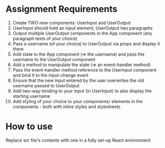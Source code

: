 # Assignment Requirements

1)  Create TWO new components: UserInput and UserOutput
2)  UserInput should hold an input element, UserOutput two paragraphs
3)  Output multiple UserOutput components in the App component (any paragraph texts of your choice)
4)  Pass a username (of your choice) to UserOutput via props and display it there
5)  Add state to the App component (=> the username) and pass the username to the UserOutput component
6)  Add a method to manipulate the state (=> an event-handler method)
7)  Pass the event-handler method reference to the UserInput component and bind it to the input-change event
8)  Ensure that the new input entered by the user overwrites the old username passed to UserOutput
9)  Add two-way-binding to your input (in UserInput) to also display the starting username
10)  Add styling of your choice to your components/ elements in the components - both with inline styles and stylesheets 

# How to use

Replace src file's contents with one in a fully set-up React environment